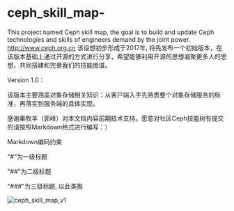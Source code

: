 # ceph_skill_map-
This project named  Ceph skill map, the goal is to build and update Ceph technologies and skills of engineers demand by the joint power. http://www.ceph.org.cn
该设想初步形成于2017年, 将先发布一个初始版本，在该版本基础上通过开源的方式进行分享，希望能够利用开源的思想凝聚更多人的思想，共同搭建和完善我们的技能图谱。



Version 1.0：

该版本主要涵盖对象存储相关知识：从客户端入手先熟悉整个对象存储服务的标准，再落实到服务端的具体实现。


感谢秦牧羊（郭峰）对本文档内容前期技术支持。愿意对社区Ceph技能树有提交的请按照Markdown格式进行编写：）

Markdown编码约束

"#"为一级标题

"##"为二级标题

"###"为三级标题, 以此类推

![ceph_skill_map_v1](https://github.com/CephChinaCommunity/ceph_skill_map/blob/master/ceph_skill_map_v1.jpg)

